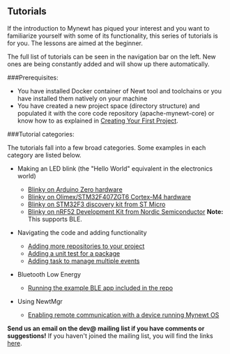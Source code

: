 ## Tutorials

If the introduction to Mynewt has piqued your interest and you want to familiarize yourself with some of its functionality, this series of tutorials is for you. The lessons are aimed at the beginner. 

The full list of tutorials can be seen in the navigation bar on the left. New ones are being constantly added and will show up there automatically.

###Prerequisites:

* You have installed Docker container of Newt tool and toolchains or you have installed them natively on your machine
* You have created a new project space (directory structure) and populated it with the core code repository (apache-mynewt-core) or know how to as explained in [Creating Your First Project](../get_started/project_create).

###Tutorial categories:

The tutorials fall into a few broad categories. Some examples in each category are listed below.

* Making an LED blink (the "Hello World" equivalent in the electronics world)
    * [Blinky on Arduino Zero hardware](arduino_zero.md)
    * [Blinky on Olimex/STM32F407ZGT6 Cortex-M4 hardware](olimex.md)
    * [Blinky on STM32F3 discovery kit from ST Micro](STM32F303.md)
    * [Blinky on nRF52 Development Kit from Nordic Semiconductor](nRF52.md) **Note:** This supports BLE.
    
* Navigating the code and adding functionality  
    * [Adding more repositories to your project](add_repos.md)
    * [Adding a unit test for a package](unit_test.md)
    * [Adding task to manage multiple events](event_queue.md)

* Bluetooth Low Energy
    * [Running the example BLE app included in the repo](bletiny_project.md)

* Using NewtMgr 
    * [Enabling remote communication with a device running Mynewt OS](project-slinky.md)


**Send us an email on the dev@ mailing list if you have comments or suggestions!** If you haven't joined the mailing list, you will find the links [here](../../community.md).

<br>

